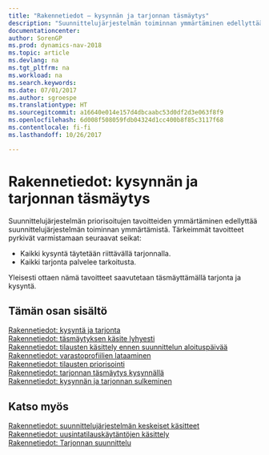 ```yaml
---
title: "Rakennetiedot – kysynnän ja tarjonnan täsmäytys"
description: "Suunnittelujärjestelmän toiminnan ymmärtäminen edellyttää suunnittelujärjestelmän ensisijaisten tavoitteiden ymmärtämistä."
documentationcenter: 
author: SorenGP
ms.prod: dynamics-nav-2018
ms.topic: article
ms.devlang: na
ms.tgt_pltfrm: na
ms.workload: na
ms.search.keywords: 
ms.date: 07/01/2017
ms.author: sgroespe
ms.translationtype: HT
ms.sourcegitcommit: a16640e014e157d4dbcaabc53d0df2d3e063f8f9
ms.openlocfilehash: 6d008f508059fdb04324d1cc400b8f85c3117f68
ms.contentlocale: fi-fi
ms.lasthandoff: 10/26/2017

---
```

# <a name="design-details-balancing-demand-and-supply"></a>Rakennetiedot: kysynnän ja tarjonnan täsmäytys
Suunnittelujärjestelmän priorisoitujen tavoitteiden ymmärtäminen edellyttää suunnittelujärjestelmän toiminnan ymmärtämistä. Tärkeimmät tavoitteet pyrkivät varmistamaan seuraavat seikat:  

- Kaikki kysyntä täytetään riittävällä tarjonnalla.  
- Kaikki tarjonta palvelee tarkoitusta.  

Yleisesti ottaen nämä tavoitteet saavutetaan täsmäyttämällä tarjonta ja kysyntä.  

## <a name="in-this-section"></a>Tämän osan sisältö  
[Rakennetiedot: kysyntä ja tarjonta](design-details-demand-and-supply.md)  
[Rakennetiedot: täsmäytyksen käsite lyhyesti](design-details-the-concept-of-balancing-in-brief.md)  
[Rakennetiedot: tilausten käsittely ennen suunnittelun aloituspäivää](design-details-dealing-with-orders-before-the-planning-starting-date.md)  
[Rakennetiedot: varastoprofiilien lataaminen](design-details-loading-the-inventory-profiles.md)  
[Rakennetiedot: tilausten priorisointi](design-details-prioritizing-orders.md)  
[Rakennetiedot: tarjonnan täsmäytys kysynnällä](design-details-balancing-supply-with-demand.md)  
[Rakennetiedot: kysynnän ja tarjonnan sulkeminen](design-details-closing-demand-and-supply.md)  

## <a name="see-also"></a>Katso myös  
[Rakennetiedot: suunnittelujärjestelmän keskeiset käsitteet](design-details-central-concepts-of-the-planning-system.md)   
[Rakennetiedot: uusintatilauskäytäntöjen käsittely](design-details-handling-reordering-policies.md)   
[Rakennetiedot: Tarjonnan suunnittelu](design-details-supply-planning.md)

